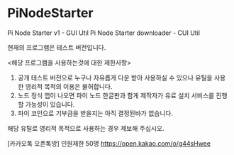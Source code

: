 # PiNodeStarter
Pi Node Starter v1  - GUI Util
Pi Node Starter downloader - CUI Util
 
 현재의 프로그램은 테스트 버전입니다. 
  
 <해당 프로그램을 사용하는것에 대한 제한사항>
 
1. 공개 테스트 버전으로 누구나 자유롭게 다운 받아 사용하실 수 있으나 유틸을 사용한 영리적 목적의 이용은 불허합니다.
2. 노드 정식 앱이 나오면 파이 노드 한글판과 함게 제작자가 유료 설치 서비스를 진행할 가능성이 있습니다.
3. 파이 코인으로 기부금을  받을지는 아직 결정된바가 없습니다.

해당 유틸로 영리적 목적으로 사용하는 경우 제보해 주십시오.

[카카오톡 오픈톡방] 인원제한 50명
https://open.kakao.com/o/g44sHwee
